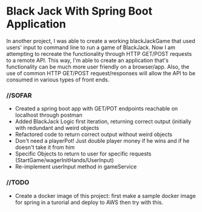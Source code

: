 # Black Jack With Spring Boot Application
<p>
In another project, I was able to create a working blackJackGame that used users' input to command line to run a game of 
BlackJack. Now I am attempting to recreate the functionality through HTTP GET/POST requests to a remote API. This way,
I'm able to create an application that's functionality can be much more user friendly on a browser/app. Also, the use of
common HTTP GET/POST request/responses will allow the API to be consumed in various types of front ends.
</p>
<h3>//SOFAR</h3>
<ul>
    <li>Created a spring boot app with GET/POT endpoints reachable on localhost through postman</li>
    <li>Added BlackJack Logic first iteration, returning correct output (initially with redundant and
    weird objects</li>
    <li>Refactored code to return correct output without weird objects</li>
    <li> Don't need a playerPot! Just double player money if he wins and if he doesn't take it from him</li>
    <li>Specific Objects to return to user for specific requests (StartGame/wagerInitHands/UserInput)</li>
    <li>Re-implement userInput method in gameService</li>
</ul>
<h3>//TODO</h3>
<ul>
    <li>Create a docker image of this project: first make a sample 
    docker image for spring in a turorial and deploy to AWS then try with this.
    </li>
    
</ul>

